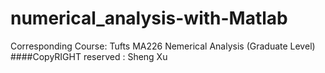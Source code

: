 # numerical_analysis-with-Matlab
Corresponding Course: Tufts MA226 Nemerical Analysis (Graduate Level) 
####CopyRIGHT reserved : Sheng Xu

